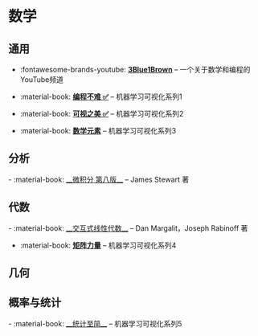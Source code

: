 <!-- ---
comments: false
--- -->

# 数学

## 通用

<div class="grid cards" markdown>

- :fontawesome-brands-youtube: <a href="https://www.youtube.com/@3blue1brown" target="_blank">__3Blue1Brown__</a> – 一个关于数学和编程的YouTube频道

- :material-book: <a href="https://github.com/Visualize-ML/Book1_Python-For-Beginners" target="_blank">__编程不难 ✅__</a> – 机器学习可视化系列1

- :material-book: <a href="https://github.com/Visualize-ML/Book2_Beauty-of-Data-Visualization" target="_blank">__可视之美 ✅__</a> – 机器学习可视化系列2

- :material-book: <a href="https://github.com/Visualize-ML/Book3_Elements-of-Mathematics" target="_blank">__数学元素__</a> – 机器学习可视化系列3
</div>

## 分析

<div class="grid cards" markdown>
- :material-book: <a href="https://github.com/vortexmethods/Stewart" target="_blank">__微积分 第八版__</a> – James Stewart 著
</div>

## 代数

<div class="grid cards" markdown>
- :material-book: <a href="https://textbooks.math.gatech.edu/ila/" target="_blank">__交互式线性代数__</a> – Dan Margalit，Joseph Rabinoff 著

- :material-book: <a href="https://github.com/Visualize-ML/Book4_Power-of-Matrix" target="_blank">__矩阵力量__</a> – 机器学习可视化系列4
</div>

## 几何

## 概率与统计

<div class="grid cards" markdown>
- :material-book: <a href="https://github.com/Visualize-ML/Book5_Essentials-of-Probability-and-Statistics" target="_blank">__统计至简__</a> – 机器学习可视化系列5
</div>